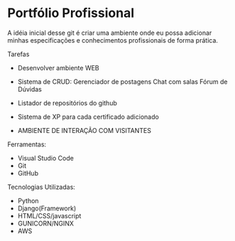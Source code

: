 # Portfólio Profissional



A idéia inicial desse git é criar uma ambiente onde eu possa adicionar minhas especificações e conhecimentos profissionais de forma prática. 

Tarefas

- Desenvolver ambiente WEB
- Sistema de CRUD:
  Gerenciador de postagens
  Chat com salas
  Fórum de Dúvidas


- Listador de repositórios do github
- Sistema de XP para cada certificado adicionado
- AMBIENTE DE INTERAÇÃO COM VISITANTES 

Ferramentas:
  - Visual Studio Code
  - Git
  - GitHub

Tecnologias Utilizadas:
- Python
- Django(Framework)
- HTML/CSS/javascript
- GUNICORN/NGINX
- AWS


